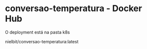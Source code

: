 # conversao-temperatura - Docker Hub
O deployment está na pasta k8s

nielbit/conversao-temperatura:latest
